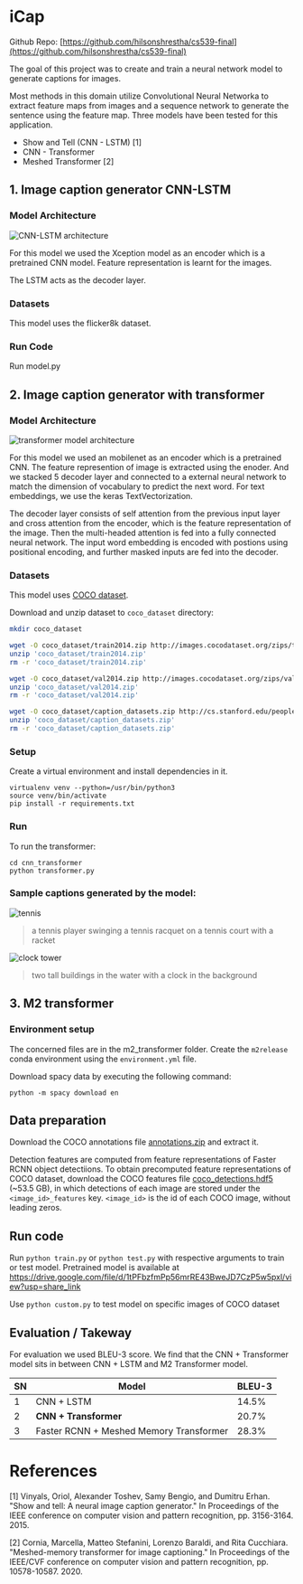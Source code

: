 # iCap

Github Repo: [https://github.com/hilsonshrestha/cs539-final](https://github.com/hilsonshrestha/cs539-final)

The goal of this project was to create and train a neural network model to generate captions for images.

Most methods in this domain utilize Convolutional Neural Networka to extract feature maps from images and a sequence network to generate the sentence using the feature map. Three models have been tested for this application.

- Show and Tell (CNN - LSTM) [1]
- CNN - Transformer
- Meshed Transformer [2]

## 1. Image caption generator CNN-LSTM

### Model Architecture

![CNN-LSTM architecture](./images/cnn-lstm.PNG)

For this model we used the Xception model as an encoder which is a pretrained CNN model. Feature representation is learnt for the images.

The LSTM acts as the decoder layer.

### Datasets

This model uses the flicker8k dataset.

### Run Code

Run model.py

## 2. Image caption generator with transformer

### Model Architecture

![transformer model architecture](./images/transformer-model.png)

For this model we used an mobilenet as an encoder which is a pretrained CNN. The feature represention of image is extracted using the enoder. And we stacked 5 decoder layer and connected to a external neural network to match the dimension of vocabulary to predict the next word. For text embeddings, we use the keras TextVectorization.

The decoder layer consists of self attention from the previous input layer and cross attention from the encoder, which is the feature representation of the image. Then the multi-headed attention is fed into a fully connected neural network. The input word embedding is encoded with postions using positional encoding, and further masked inputs are fed into the decoder.

### Datasets

This model uses [COCO dataset](https://cocodataset.org/).

Download and unzip dataset to `coco_dataset` directory:

```sh
mkdir coco_dataset

wget -O coco_dataset/train2014.zip http://images.cocodataset.org/zips/train2014.zip
unzip 'coco_dataset/train2014.zip'
rm -r 'coco_dataset/train2014.zip'

wget -O coco_dataset/val2014.zip http://images.cocodataset.org/zips/val2014.zip
unzip 'coco_dataset/val2014.zip'
rm -r 'coco_dataset/val2014.zip'

wget -O coco_dataset/caption_datasets.zip http://cs.stanford.edu/people/karpathy/deepimagesent/caption_datasets.zip
unzip 'coco_dataset/caption_datasets.zip'
rm -r 'coco_dataset/caption_datasets.zip'
```

### Setup

Create a virtual environment and install dependencies in it.

```
virtualenv venv --python=/usr/bin/python3
source venv/bin/activate
pip install -r requirements.txt
```

### Run

To run the transformer:

```
cd cnn_transformer
python transformer.py
```

### Sample captions generated by the model:

![tennis](./images/tennis.png)

> a tennis player swinging a tennis racquet on a tennis court with a racket

![clock tower](./images/clock-tower.png)

> two tall buildings in the water with a clock in the background

## 3. M2 transformer

### Environment setup

The concerned files are in the m2_transformer folder. Create the `m2release` conda environment using the `environment.yml` file.

Download spacy data by executing the following command:

```
python -m spacy download en
```

## Data preparation

Download the COCO annotations file [annotations.zip](https://drive.google.com/file/d/1i8mqKFKhqvBr8kEp3DbIh9-9UNAfKGmE/view?usp=sharing) and extract it.

Detection features are computed from feature representations of Faster RCNN object detectiions. To obtain precomputed feature representations of COCO dataset, download the COCO features file [coco_detections.hdf5](https://drive.google.com/open?id=1MV6dSnqViQfyvgyHrmAT_lLpFbkzp3mx) (~53.5 GB), in which detections of each image are stored under the `<image_id>_features` key. `<image_id>` is the id of each COCO image, without leading zeros.

## Run code

Run `python train.py` or `python test.py` with respective arguments to train or test model. Pretrained model is available at https://drive.google.com/file/d/1tPFbzfmPp56mrRE43BweJD7CzP5w5pxl/view?usp=share_link

Use `python custom.py` to test model on specific images of COCO dataset

## Evaluation / Takeway

For evaluation we used BLEU-3 score. We find that the CNN + Transformer model sits in between CNN + LSTM and M2 Transformer model.

| SN  | Model                                   | BLEU-3 |
| --- | --------------------------------------- | ------ |
| 1   | CNN + LSTM                              | 14.5%  |
| 2   | **CNN + Transformer**                   | 20.7%  |
| 3   | Faster RCNN + Meshed Memory Transformer | 28.3%  |

# References

[1] Vinyals, Oriol, Alexander Toshev, Samy Bengio, and Dumitru Erhan. "Show and tell: A neural image caption generator." In Proceedings of the IEEE conference on computer vision and pattern recognition, pp. 3156-3164. 2015.

[2] Cornia, Marcella, Matteo Stefanini, Lorenzo Baraldi, and Rita Cucchiara. "Meshed-memory transformer for image captioning." In Proceedings of the IEEE/CVF conference on computer vision and pattern recognition, pp. 10578-10587. 2020.
